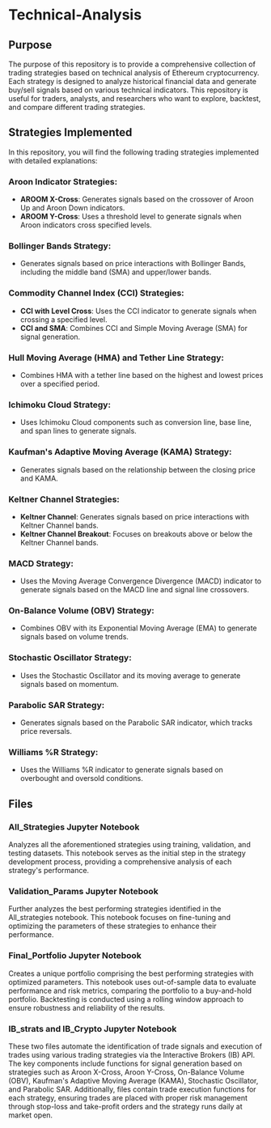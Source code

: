 # Technical-Analysis

## Purpose

The purpose of this repository is to provide a comprehensive collection of trading strategies based on technical analysis of Ethereum cryptocurrency. Each strategy is designed to analyze historical financial data and generate buy/sell signals based on various technical indicators. This repository is useful for traders, analysts, and researchers who want to explore, backtest, and compare different trading strategies.

## Strategies Implemented

In this repository, you will find the following trading strategies implemented with detailed explanations:

### Aroon Indicator Strategies:
- **AROOM X-Cross**: Generates signals based on the crossover of Aroon Up and Aroon Down indicators.
- **AROOM Y-Cross**: Uses a threshold level to generate signals when Aroon indicators cross specified levels.

### Bollinger Bands Strategy:
- Generates signals based on price interactions with Bollinger Bands, including the middle band (SMA) and upper/lower bands.

### Commodity Channel Index (CCI) Strategies:
- **CCI with Level Cross**: Uses the CCI indicator to generate signals when crossing a specified level.
- **CCI and SMA**: Combines CCI and Simple Moving Average (SMA) for signal generation.

### Hull Moving Average (HMA) and Tether Line Strategy:
- Combines HMA with a tether line based on the highest and lowest prices over a specified period.

### Ichimoku Cloud Strategy:
- Uses Ichimoku Cloud components such as conversion line, base line, and span lines to generate signals.

### Kaufman's Adaptive Moving Average (KAMA) Strategy:
- Generates signals based on the relationship between the closing price and KAMA.

### Keltner Channel Strategies:
- **Keltner Channel**: Generates signals based on price interactions with Keltner Channel bands.
- **Keltner Channel Breakout**: Focuses on breakouts above or below the Keltner Channel bands.

### MACD Strategy:
- Uses the Moving Average Convergence Divergence (MACD) indicator to generate signals based on the MACD line and signal line crossovers.

### On-Balance Volume (OBV) Strategy:
- Combines OBV with its Exponential Moving Average (EMA) to generate signals based on volume trends.

### Stochastic Oscillator Strategy:
- Uses the Stochastic Oscillator and its moving average to generate signals based on momentum.

### Parabolic SAR Strategy:
- Generates signals based on the Parabolic SAR indicator, which tracks price reversals.

### Williams %R Strategy:
- Uses the Williams %R indicator to generate signals based on overbought and oversold conditions.

## Files

### All_Strategies Jupyter Notebook
Analyzes all the aforementioned strategies using training, validation, and testing datasets. This notebook serves as the initial step in the strategy development process, providing a comprehensive analysis of each strategy's performance.

### Validation_Params Jupyter Notebook
Further analyzes the best performing strategies identified in the All_strategies notebook. This notebook focuses on fine-tuning and optimizing the parameters of these strategies to enhance their performance.

### Final_Portfolio Jupyter Notebook
Creates a unique portfolio comprising the best performing strategies with optimized parameters. This notebook uses out-of-sample data to evaluate performance and risk metrics, comparing the portfolio to a buy-and-hold portfolio. Backtesting is conducted using a rolling window approach to ensure robustness and reliability of the results.

### IB_strats and IB_Crypto Jupyter Notebook
These two files automate the identification of trade signals and execution of trades using various trading strategies via the Interactive Brokers (IB) API.
The key components include functions for signal generation based on strategies such as Aroon X-Cross, Aroon Y-Cross, On-Balance Volume (OBV), Kaufman's Adaptive Moving Average (KAMA), Stochastic Oscillator, and Parabolic SAR. Additionally, files contain trade execution functions for each strategy, ensuring trades are placed with proper risk management through stop-loss and take-profit orders and the strategy runs daily at market open.

